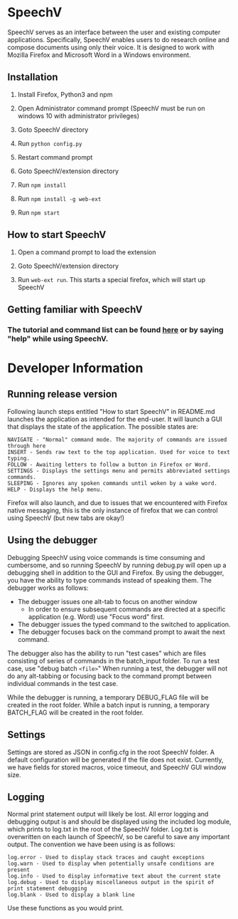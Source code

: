 # SpeechV

SpeechV serves as an interface between the user and existing computer applications. Specifically, SpeechV enables users to do research online and compose documents using only their voice. It is designed to work with Mozilla Firefox and Microsoft Word in a Windows environment.

## Installation

1. Install Firefox, Python3 and npm

2. Open Administrator command prompt (SpeechV must be run on windows 10 with administrator privileges)

3. Goto SpeechV directory

4. Run `python config.py`

5. Restart command prompt

6. Goto SpeechV/extension directory

7. Run `npm install`

8. Run `npm install -g web-ext`

9. Run `npm start`

## How to start SpeechV

1. Open a command prompt to load the extension

2. Goto SpeechV/extension directory

3. Run `web-ext run`. This starts a special firefox, which will start up SpeechV

## Getting familiar with SpeechV

### The tutorial and command list can be found [here](taranek.github.io "SpeechV Documentation") or by saying "help" while using SpeechV.



# Developer Information

## Running release version

Following launch steps entitled "How to start SpeechV" in README.md launches the application as intended for the end-user. It will launch a GUI that displays the state of the application. The possible states are:

    NAVIGATE - "Normal" command mode. The majority of commands are issued through here
    INSERT - Sends raw text to the top application. Used for voice to text typing.
    FOLLOW - Awaiting letters to follow a button in Firefox or Word.
    SETTINGS - Displays the settings menu and permits abbreviated settings commands.
    SLEEPING - Ignores any spoken commands until woken by a wake word.
    HELP - Displays the help menu.

Firefox will also launch, and due to issues that we encountered with Firefox native messaging, this is the only instance of firefox that we can control using SpeechV (but new tabs are okay!)

## Using the debugger

Debugging SpeechV using voice commands is time consuming and cumbersome, and so running SpeechV by running debug.py will open up a debugging shell in addition to the GUI and Firefox. By using the debugger, you have the ability to type commands instead of speaking them. The debugger works as follows:

- The debugger issues one alt-tab to focus on another window
    - In order to ensure subsequent commands are directed at a specific application (e.g. Word) use "Focus word" first.
- The debugger issues the typed command to the switched to application.
- The debugger focuses back on the command prompt to await the next command.

The debugger also has the ability to run "test cases" which are files consisting of series of commands in the batch_input folder. To run a test case, use "debug batch `<file>`" When running a test, the debugger will not do any alt-tabbing or focusing back to the command prompt between individual commands in the test case.

While the debugger is running, a temporary DEBUG_FLAG file will be created in the root folder. While a batch input is running, a temporary BATCH_FLAG will be created in the root folder.

## Settings

Settings are stored as JSON in config.cfg in the root SpeechV folder. A default configuration will be generated if the file does not exist. Currently, we have fields for stored macros, voice timeout, and SpeechV GUI window size.

## Logging

Normal print statement output will likely be lost. All error logging and debugging output is and should be displayed using the included log module, which prints to log.txt in the root of the SpeechV folder. Log.txt is overwritten on each launch of SpeechV, so be careful to save any important output. The convention we have been using is as follows:

    log.error - Used to display stack traces and caught exceptions
    log.warn - Used to display when potentially unsafe conditions are present
    log.info - Used to display informative text about the current state
    log.debug - Used to display miscellaneous output in the spirit of print statement debugging
    log.blank - Used to display a blank line

Use these functions as you would print.